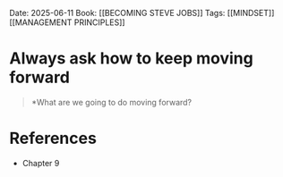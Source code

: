 Date: 2025-06-11
Book: [[BECOMING STEVE JOBS]]
Tags: [[MINDSET]] [[MANAGEMENT PRINCIPLES]] 

# Always ask how to keep moving forward

>*What are we going to do moving forward?
# References 
- Chapter 9